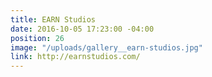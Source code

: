 ```yaml
---
title: EARN Studios
date: 2016-10-05 17:23:00 -04:00
position: 26
image: "/uploads/gallery__earn-studios.jpg"
link: http://earnstudios.com/
---
```


